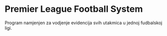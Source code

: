 # Premier League Football System
  Program namjenjen za vodjenje evidencija svih utakmica u jednoj fudbalskoj ligi.
